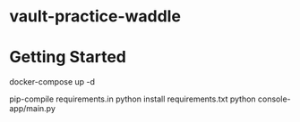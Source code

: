 # vault-practice-waddle



# Getting Started

docker-compose up -d

pip-compile requirements.in
python install requirements.txt
python console-app/main.py 


